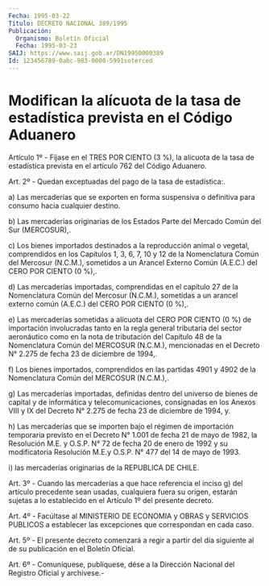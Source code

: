 ```yaml
---
Fecha: 1995-03-22
Título: DECRETO NACIONAL 389/1995
Publicación:
  Organismo: Boletín Oficial
  Fecha: 1995-03-23
SAIJ: https://www.saij.gob.ar/DN19950000389
Id: 123456789-0abc-983-0000-5991soterced
---
```

# Modifican la alícuota de la tasa de estadística prevista en el Código Aduanero

<a id="1"></a>
Artículo 1º - Fíjase en el TRES POR CIENTO (3 %), la alícuota de la tasa de estadística prevista en el artículo 762 del Código Aduanero.

<a id="2"></a>
Art. 2º - Quedan exceptuadas del pago de la tasa de estadística:.

a) Las mercaderías que se exporten en forma suspensiva o definitiva para consumo hacia cualquier destino.

b) Las mercaderías originarias de los Estados Parte del Mercado Común del Sur (MERCOSUR),.

c) Los bienes importados destinados a la reproducción animal o vegetal, comprendidos en los Capítulos 1, 3, 6, 7, 10 y 12 de la Nomenclatura Común del Mercosur (N.C.M.), sometidos a un Arancel Externo Común (A.E.C.) del CERO POR CIENTO (0 %),.

d) Las mercaderías importadas, comprendidas en el capítulo 27 de la Nomenclatura Común del Mercosur (N.C.M.), sometidas a un arancel externo común (A.E.C.) del CERO POR CIENTO (0 %),.

e) Las mercaderías sometidas a alícuota del CERO POR CIENTO (0 %) de importación involucradas tanto en la regla general tributaria del sector aeronáutico como en la nota de tributación del Capítulo 48 de la Nomenclatura Común del MERCOSUR (N.C.M.), mencionadas en el Decreto N° 2.275 de fecha 23 de diciembre de 1994,.

f) Los bienes importados, comprendidos en las partidas 4901 y 4902 de la Nomenclatura Común del MERCOSUR (N.C.M.),.

g) Las mercaderías importadas, definidas dentro del universo de bienes de capital y de informática y telecomunicaciones, consignadas en los Anexos VIII y IX del Decreto N° 2.275 de fecha 23 de diciembre de 1994, y.

h) Las mercaderías que se importen bajo el régimen de importación temporaria previsto en el Decreto N° 1.001 de fecha 21 de mayo de 1982, la Resolución M.E. y O.S.P. N° 72 de fecha 20 de enero de 1992 y su modificatoria Resolución M.E.y O.S.P. N° 477 del 14 de mayo de 1993.

i) las mercaderías originarias de la REPUBLICA DE CHILE.

<a id="3"></a>
Art. 3º - Cuando las mercaderías a que hace referencia el inciso g) del artículo precedente sean usadas, cualquiera fuera su origen, estarán sujetas a lo establecido en el Artículo 1º del presente decreto.

<a id="4"></a>
Art. 4º - Facúltase al MINISTERIO DE ECONOMIA y OBRAS y SERVICIOS PUBLICOS a establecer las excepciones que correspondan en cada caso.

<a id="5"></a>
Art. 5º - El presente decreto comenzará a regir a partir del día siguiente al de su publicación en el Boletín Oficial.

<a id="6"></a>
Art. 6º - Comuníquese, publíquese, dése a la Dirección Nacional del Registro Oficial y archívese.-